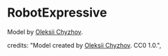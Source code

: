 # RobotExpressive

Model by [Oleksii Chyzhov](https://www.turbosquid.com/3d-models/3d-model-claptrap-borderlands-1669553).

credits: "Model created by <a href='https://www.turbosquid.com/3d-models/3d-model-claptrap-borderlands-1669553' target='_blank' rel='noopener'>Oleksii Chyzhov</a>. CC0 1.0.",
